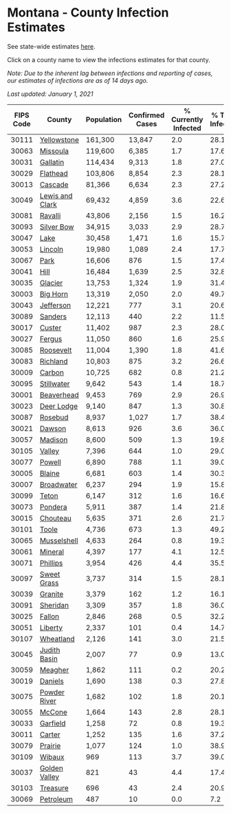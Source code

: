 # Montana - County Infection Estimates

See state-wide estimates [here](/infections/us-mt).

Click on a county name to view the infections estimates for that county.

*Note: Due to the inherent lag between infections and reporting of cases, our estimates of infections are as of 14 days ago.*

*Last updated: January 1, 2021*

|   FIPS Code |                             County |   Population |   Confirmed Cases |   % Currently Infected |   % Total Infected |
|-------------|------------------------------------|--------------|-------------------|------------------------|--------------------|
|       30111 |         [Yellowstone](yellowstone) |      161,300 |            13,847 |                    2.0 |               28.1 |
|       30063 |               [Missoula](missoula) |      119,600 |             6,385 |                    1.7 |               17.6 |
|       30031 |               [Gallatin](gallatin) |      114,434 |             9,313 |                    1.8 |               27.0 |
|       30029 |               [Flathead](flathead) |      103,806 |             8,854 |                    2.3 |               28.1 |
|       30013 |                 [Cascade](cascade) |       81,366 |             6,634 |                    2.3 |               27.2 |
|       30049 | [Lewis and Clark](lewis-and-clark) |       69,432 |             4,859 |                    3.6 |               22.6 |
|       30081 |                 [Ravalli](ravalli) |       43,806 |             2,156 |                    1.5 |               16.2 |
|       30093 |           [Silver Bow](silver-bow) |       34,915 |             3,033 |                    2.9 |               28.7 |
|       30047 |                       [Lake](lake) |       30,458 |             1,471 |                    1.6 |               15.7 |
|       30053 |                 [Lincoln](lincoln) |       19,980 |             1,089 |                    2.4 |               17.7 |
|       30067 |                       [Park](park) |       16,606 |               876 |                    1.5 |               17.4 |
|       30041 |                       [Hill](hill) |       16,484 |             1,639 |                    2.5 |               32.8 |
|       30035 |                 [Glacier](glacier) |       13,753 |             1,324 |                    1.9 |               31.4 |
|       30003 |               [Big Horn](big-horn) |       13,319 |             2,050 |                    2.0 |               49.7 |
|       30043 |             [Jefferson](jefferson) |       12,221 |               777 |                    3.1 |               20.6 |
|       30089 |                 [Sanders](sanders) |       12,113 |               440 |                    2.2 |               11.5 |
|       30017 |                   [Custer](custer) |       11,402 |               987 |                    2.3 |               28.0 |
|       30027 |                   [Fergus](fergus) |       11,050 |               860 |                    1.6 |               25.9 |
|       30085 |             [Roosevelt](roosevelt) |       11,004 |             1,390 |                    1.8 |               41.6 |
|       30083 |               [Richland](richland) |       10,803 |               875 |                    3.2 |               26.6 |
|       30009 |                   [Carbon](carbon) |       10,725 |               682 |                    0.8 |               21.2 |
|       30095 |           [Stillwater](stillwater) |        9,642 |               543 |                    1.4 |               18.7 |
|       30001 |           [Beaverhead](beaverhead) |        9,453 |               769 |                    2.9 |               26.9 |
|       30023 |           [Deer Lodge](deer-lodge) |        9,140 |               847 |                    1.3 |               30.8 |
|       30087 |                 [Rosebud](rosebud) |        8,937 |             1,027 |                    1.7 |               38.4 |
|       30021 |                   [Dawson](dawson) |        8,613 |               926 |                    3.6 |               36.0 |
|       30057 |                 [Madison](madison) |        8,600 |               509 |                    1.3 |               19.8 |
|       30105 |                   [Valley](valley) |        7,396 |               644 |                    1.0 |               29.0 |
|       30077 |                   [Powell](powell) |        6,890 |               788 |                    1.1 |               39.0 |
|       30005 |                   [Blaine](blaine) |        6,681 |               603 |                    1.4 |               30.3 |
|       30007 |           [Broadwater](broadwater) |        6,237 |               294 |                    1.9 |               15.8 |
|       30099 |                     [Teton](teton) |        6,147 |               312 |                    1.6 |               16.6 |
|       30073 |                 [Pondera](pondera) |        5,911 |               387 |                    1.4 |               21.8 |
|       30015 |               [Chouteau](chouteau) |        5,635 |               371 |                    2.6 |               21.7 |
|       30101 |                     [Toole](toole) |        4,736 |               673 |                    1.3 |               49.2 |
|       30065 |         [Musselshell](musselshell) |        4,633 |               264 |                    0.8 |               19.3 |
|       30061 |                 [Mineral](mineral) |        4,397 |               177 |                    4.1 |               12.5 |
|       30071 |               [Phillips](phillips) |        3,954 |               426 |                    4.4 |               35.5 |
|       30097 |         [Sweet Grass](sweet-grass) |        3,737 |               314 |                    1.5 |               28.1 |
|       30039 |                 [Granite](granite) |        3,379 |               162 |                    1.2 |               16.1 |
|       30091 |               [Sheridan](sheridan) |        3,309 |               357 |                    1.8 |               36.0 |
|       30025 |                   [Fallon](fallon) |        2,846 |               268 |                    0.5 |               32.2 |
|       30051 |                 [Liberty](liberty) |        2,337 |               101 |                    0.4 |               14.7 |
|       30107 |             [Wheatland](wheatland) |        2,126 |               141 |                    3.0 |               21.5 |
|       30045 |       [Judith Basin](judith-basin) |        2,007 |                77 |                    0.9 |               13.0 |
|       30059 |                 [Meagher](meagher) |        1,862 |               111 |                    0.2 |               20.2 |
|       30019 |                 [Daniels](daniels) |        1,690 |               138 |                    0.3 |               27.8 |
|       30075 |       [Powder River](powder-river) |        1,682 |               102 |                    1.8 |               20.1 |
|       30055 |                   [McCone](mccone) |        1,664 |               143 |                    2.8 |               28.1 |
|       30033 |               [Garfield](garfield) |        1,258 |                72 |                    0.8 |               19.3 |
|       30011 |                   [Carter](carter) |        1,252 |               135 |                    1.6 |               37.2 |
|       30079 |                 [Prairie](prairie) |        1,077 |               124 |                    1.0 |               38.9 |
|       30109 |                   [Wibaux](wibaux) |          969 |               113 |                    3.7 |               39.0 |
|       30037 |     [Golden Valley](golden-valley) |          821 |                43 |                    4.4 |               17.4 |
|       30103 |               [Treasure](treasure) |          696 |                43 |                    2.4 |               20.9 |
|       30069 |             [Petroleum](petroleum) |          487 |                10 |                    0.0 |                7.2 |